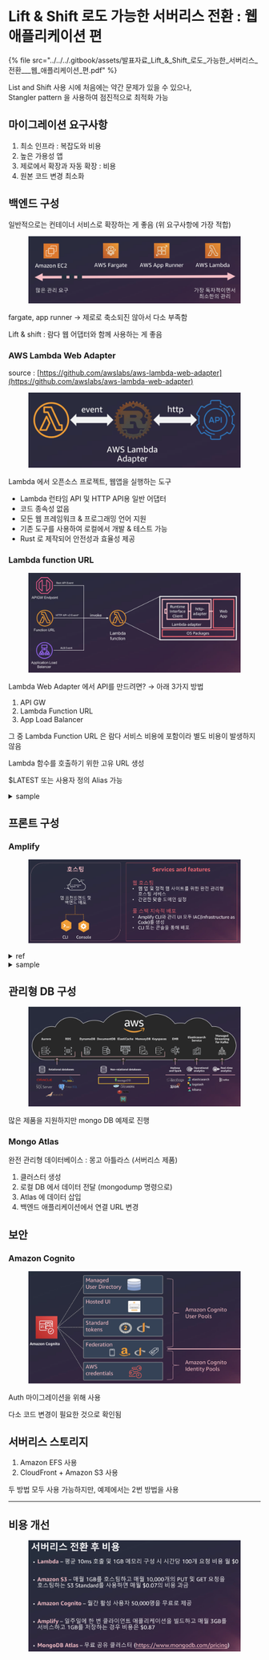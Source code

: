 # Lift & Shift 로도 가능한 서버리스 전환 : 웹 애플리케이션 편

{% file src="../../../.gitbook/assets/발표자료_Lift_&_Shift_로도_가능한_서버리스_전환___웹_애플리케이션_편.pdf" %}

List and Shift 사용 시에 처음에는 약간 문제가 있을 수 있으나, \
Stangler pattern 을 사용하여 점진적으로 최적화 가능



## 마이그레이션 요구사항

1. 최소 인프라 : 복잡도와 비용
2. 높은 가용성 앱
3. 제로에서 확장과 자동 확장 : 비용
4. 원본 코드 변경 최소화



## 백엔드 구성

일반적으로는 컨테이너 서비스로 확장하는 게 좋음 (위 요구사항에 가장 적합)

<figure><img src="../../../.gitbook/assets/image (1).png" alt=""><figcaption></figcaption></figure>

fargate, app runner -> 제로로 축소되진 않아서 다소 부족함

Lift & shift : 람다 웹 어댑터와 함께 사용하는 게 좋음

### AWS Lambda Web Adapter

source : [https://github.com/awslabs/aws-lambda-web-adapter](https://github.com/awslabs/aws-lambda-web-adapter)

<figure><img src="../../../.gitbook/assets/image (2).png" alt="" width="563"><figcaption></figcaption></figure>

Lambda 에서 오픈소스 프로젝트, 웹앱을 실행하는 도구

* Lambda 런타임 API 및 HTTP API용 일반 어댑터
* 코드 종속성 없음
* 모든 웹 프레임워크 & 프로그래밍 언어 지원
* 기존 도구를 사용하여 로컬에서 개발 & 테스트 가능
* Rust 로 제작되어 안전성과 효율성 제공



### Lambda function URL

<figure><img src="../../../.gitbook/assets/image (4).png" alt="" width="563"><figcaption></figcaption></figure>

Lambda Web Adapter 에서 API를 만드려면? → 아래 3가지 방법

1. API GW
2. Lambda Function URL
3. App Load Balancer

그 중 Lambda Function URL 은 람다 서비스 비용에 포함이라 별도 비용이 발생하지 않음

Lambda 함수를 호출하기 위한 고유 URL 생성

$LATEST 또는 사용자 정의 Alias 가능

<details>

<summary>sample</summary>

<img src="../../../.gitbook/assets/image (8).png" alt="" data-size="original">



</details>



## 프론트 구성

### Amplify

<figure><img src="../../../.gitbook/assets/image (9).png" alt=""><figcaption></figcaption></figure>

<details>

<summary>ref</summary>

[https://docs.amplify.aws/how-amplify-works/#support-matrix](https://docs.amplify.aws/how-amplify-works/#support-matrix)

[https://musma.github.io/2021/09/30/amplify.html](https://musma.github.io/2021/09/30/amplify.html)

[https://github.com/tkang/amplify-forum/blob/main/README\_ko.md](https://github.com/tkang/amplify-forum/blob/main/README\_ko.md)

</details>

<details>

<summary>sample</summary>

![](<../../../.gitbook/assets/image (10).png>)

</details>

## 관리형 DB 구성

<figure><img src="../../../.gitbook/assets/image (11).png" alt=""><figcaption></figcaption></figure>

많은 제품을 지원하지만 mongo DB 예제로 진행

### Mongo Atlas

완전 관리형 데이터베이스 : 몽고 아틀라스 (서버리스 제품)

1. 클러스터 생성
2. 로컬 DB 에서 데이터 전달 (mongodump 명령으로)
3. Atlas 에 데이터 삽입
4. 백엔드 애플리케이션에서 연결 URL 변경

## 보안

### Amazon Cognito

<figure><img src="../../../.gitbook/assets/image (12).png" alt=""><figcaption></figcaption></figure>

Auth 마이그레이션을 위해 사용

다소 코드 변경이 필요한 것으로 확인됨

## 서버리스 스토리지

1. Amazon EFS 사용
2. CloudFront + Amazon S3 사용

두 방법 모두 사용 가능하지만, 예제에서는 2번 방법을 사용



***

## 비용 개선

<figure><img src="../../../.gitbook/assets/image (13).png" alt=""><figcaption></figcaption></figure>

